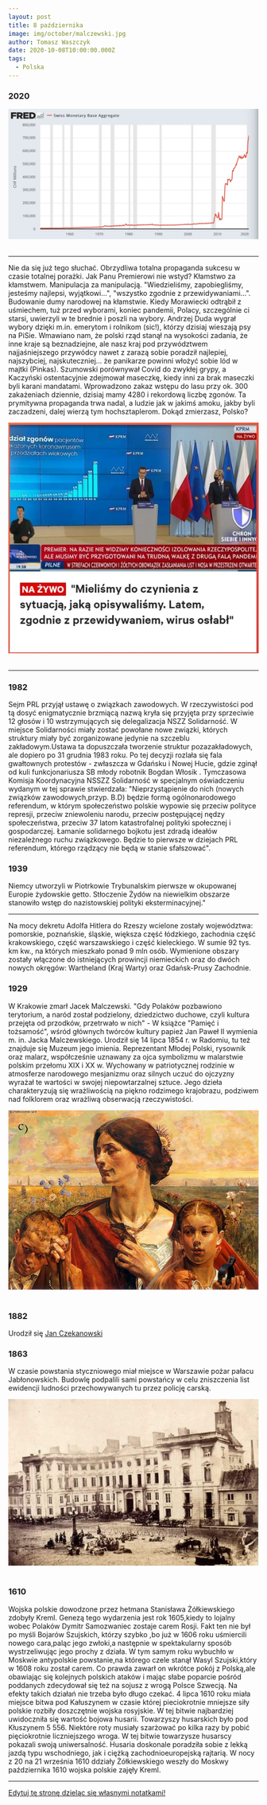 ```yaml
---
layout: post
title: 8 października
image: img/october/malczewski.jpg
author: Tomasz Waszczyk
date: 2020-10-08T10:00:00.000Z
tags:
  - Polska
---
```


### 2020

<img src="./img/october/swissmonetarybase.jpeg"><br><br>

---

Nie da się już tego słuchać. Obrzydliwa totalna propaganda sukcesu w czasie totalnej porażki. Jak Panu Premierowi nie wstyd? Kłamstwo za kłamstwem. Manipulacja za manipulacją.
"Wiedzieliśmy, zapobiegliśmy, jesteśmy najlepsi, wyjątkowi...", "wszystko zgodnie z przewidywaniami...". Budowanie dumy narodowej na kłamstwie.
Kiedy Morawiecki odtrąbił z uśmiechem, tuż przed wyborami, koniec pandemii, Polacy, szczególnie ci starsi, uwierzyli w te brednie i poszli na wybory. Andrzej Duda wygrał wybory dzięki m.in. emerytom i rolnikom (sic!), którzy dzisiaj wieszają psy na PiSie. Wmawiano nam, że polski rząd stanął na wysokości zadania, że inne kraje są beznadziejne, ale nasz kraj pod przywództwem najjaśniejszego przywódcy nawet z zarazą sobie poradził najlepiej, najszybciej, najskuteczniej... że panikarze powinni włożyć sobie lód w majtki (Pinkas). Szumowski porównywał Covid do zwykłej grypy, a Kaczyński ostentacyjnie zdejmował maseczkę, kiedy inni za brak maseczki byli karani mandatami. 
Wprowadzono zakaz wstępu do lasu przy ok. 300 zakażeniach dziennie, dzisiaj mamy 4280 i rekordową liczbę zgonów.
Ta prymitywna propaganda trwa nadal, a ludzie jak w jakimś amoku, jakby byli zaczadzeni, dalej wierzą tym hochsztaplerom.
Dokąd zmierzasz, Polsko?

<img src="./img/october/propagandamorawieckiego.jpg"><br><br>

---

### 1982

Sejm PRL przyjął ustawę o związkach zawodowych. W rzeczywistości pod tą dosyć enigmatycznie brzmiącą nazwą kryła się przyjęta przy sprzeciwie 12 głosów i 10 wstrzymujących się delegalizacja NSZZ Solidarność.
W miejsce Solidarności miały zostać powołane nowe związki, których struktury miały być zorganizowane jedynie na szczeblu zakładowym.Ustawa ta dopuszczała tworzenie struktur pozazakładowych, ale dopiero po 31 grudnia 1983 roku.
Po tej decyzji rozlała się fala gwałtownych
protestów - zwłaszcza w Gdańsku i Nowej Hucie, gdzie zginął od kuli funkcjonariusza SB młody robotnik Bogdan Włosik .
Tymczasowa Komisja Koordynacyjna NSSZZ Solidarność w specjalnym oświadczeniu wydanym w tej sprawie stwierdzała:
"Nieprzystąpienie do nich (nowych związków zawodowych,przyp. B.D)
będzie formą ogólnonarodowego referendum, w którym społeczeństwo polskie wypowie się
przeciw polityce represji, przeciw zniewoleniu
narodu, przeciw postępującej nędzy
społeczeństwa, przeciw 37 latom katastrofalnej polityki społecznej i gospodarczej. Łamanie solidarnego bojkotu jest zdradą ideałów niezależnego ruchu związkowego. Będzie to pierwsze w dziejach PRL referendum, którego rządzący nie będą w stanie sfałszować".

### 1939

Niemcy utworzyli w Piotrkowie Trybunalskim pierwsze w okupowanej Europie żydowskie getto. Stłoczenie Żydów na niewielkim obszarze stanowiło wstęp do nazistowskiej polityki eksterminacyjnej."

---

Na mocy dekretu Adolfa Hitlera do Rzeszy wcielone zostały województwa: pomorskie, poznańskie, śląskie, większa część łódzkiego, zachodnia część krakowskiego, część warszawskiego i część kieleckiego. W sumie 92 tys. km kw., na których mieszkało ponad 9 mln osób. Wymienione obszary zostały włączone do istniejących prowincji niemieckich oraz do dwóch
nowych okręgów: Wartheland (Kraj Warty) oraz
Gdańsk-Prusy Zachodnie.

### 1929

W Krakowie zmarł Jacek Malczewski. "Gdy Polaków pozbawiono terytorium, a naród został podzielony, dziedzictwo duchowe, czyli kultura przejęta od przodków, przetrwało w nich" - W książce "Pamięć i tożsamość", wśród głównych twórców kultury papież Jan Paweł II wymienia m. in. Jacka Malczewskiego.
Urodził się 14 lipca 1854 r. w Radomiu, tu też znajduje się Muzeum jego imienia. Reprezentant Młodej Polski, rysownik oraz malarz, współcześnie uznawany za ojca symbolizmu w malarstwie polskim przełomu XIX i XX w. Wychowany w patriotycznej rodzinie w atmosferze narodowego mesjanizmu oraz silnych uczuć do ojczyzny wyrażał te wartości w swojej niepowtarzalnej sztuce. Jego dzieła charakteryzują się wrażliwością na piękno rodzimego krajobrazu, podziwem nad folklorem oraz wrażliwą obserwacją rzeczywistości.

<img src="./img/october/malczewski.jpg"/><br><br>

### 1882

Urodził się <a href="https://en.wikipedia.org/wiki/Jan_Czekanowski" target="_blank">Jan Czekanowski</a>

### 1863

W czasie powstania styczniowego miał miejsce w Warszawie pożar pałacu Jabłonowskich.
Budowlę podpalili sami powstańcy w celu zniszczenia list ewidencji ludności przechowywanych tu przez policję carską.

<img src="./img/october/jablonowski.jpg"/><br><br>

### 1610

Wojska polskie dowodzone przez hetmana Stanisława Żółkiewskiego zdobyły Kreml.
Genezą tego wydarzenia jest rok 1605,kiedy to lojalny wobec Polaków Dymitr Samozwaniec zostaje carem Rosji. Fakt ten nie był po myśli Bojarów Szujskich, którzy szybko ,bo już w 1606 roku  uśmiercili nowego cara,paląc jego zwłoki,a następnie w spektakularny sposób wystrzeliwując jego prochy z działa. W tym samym roku wybuchło w Moskwie antypolskie powstanie,na którego czele stanął Wasyl Szujski,który w 1608 roku został carem. Co prawda zawarł on wkrótce pokój z Polską,ale obawiając się kolejnych polskich ataków i mając słabe poparcie pośród poddanych zdecydował się też na sojusz z wrogą Polsce Szwecją. Na efekty takich działań nie trzeba było długo czekać. 4 lipca 1610 roku miała miejsce bitwa pod Kałuszynem w czasie której pieciokrotnie mniejsze siły polskie rozbiły doszczętnie wojska rosyjskie.
W tej bitwie najbardziej uwidoczniła się wartość
bojowa husarii. Towarzyszy husarskich było pod Kłuszynem 5 556. Niektóre roty musiały
szarżować po kilka razy by pobić pięciokrotnie
liczniejszego wroga. W tej bitwie towarzysze
husarscy pokazali swoją uniwersalność. Husaria doskonale poradziła sobie z lekką jazdą typu wschodniego, jak i ciężką zachodnioeuropejską rajtarią. W nocy z 20 na 21 września 1610 ddziały Żółkiewskiego weszły do Moskwy października 1610 wojska polskie zajęły Kreml.

---

<a href="https://github.com/TomaszWaszczyk/historia.waszczyk.com/edit/master/src/content/october-8.md" target="_blank">Edytuj tę stronę dzieląc się własnymi notatkami!</a>
